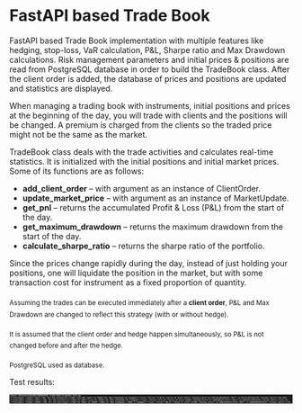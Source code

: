 # FastAPI based Trade Book 

FastAPI based Trade Book implementation with multiple features like hedging, stop-loss, VaR calculation, P&L, Sharpe ratio and Max Drawdown calculations. Risk management parameters and initial prices & positions are read from PostgreSQL database in order to build the TradeBook class. After the client order is added, the database of prices and positions are updated and statistics are displayed. 

When managing a trading book with instruments, initial positions and prices at the beginning of the day, you will trade with clients and the positions will be changed. 
A premium is charged from the clients so the traded price might not be the same as the market.

TradeBook class deals with the trade activities and calculates real-time statistics. It is initialized with the initial positions and initial market prices. Some of its functions are as follows:

- **add_client_order** – with argument as an instance of ClientOrder.
- **update_market_price** – with argument as an instance of MarketUpdate.
- **get_pnl** – returns the accumulated Profit &amp; Loss (P&amp;L) from the start of the day.
- **get_maximum_drawdown** – returns the maximum drawdown from the start of the day.
- **calculate_sharpe_ratio** – returns the sharpe ratio of the portfolio.

Since the prices change rapidly during the day, instead of just holding your positions, one will liquidate the position in the market, but with some transaction cost for instrument as a fixed proportion of quantity.

<sub>Assuming the trades can be executed immediately after a **client order**, P&L and Max Drawdown are changed to reflect this strategy (with or without hedge).</sub>

<sub>It is assumed that the client order and hedge happen simultaneously, so P&L is not changed before and after the hedge. </sub>

<sub>PostgreSQL used as database. </sub>

Test results:

![alt text](trade_test.png)
